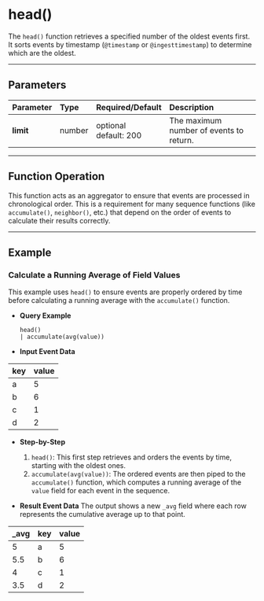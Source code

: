 # head()

The `head()` function retrieves a specified number of the oldest events first. It sorts events by timestamp (`@timestamp` or `@ingesttimestamp`) to determine which are the oldest.

***

## Parameters

| Parameter | Type | Required/Default | Description |
| :--- | :--- | :--- | :--- |
| **limit** | number | optional <br> default: 200 | The maximum number of events to return. |

***

## Function Operation

This function acts as an aggregator to ensure that events are processed in chronological order. This is a requirement for many sequence functions (like `accumulate()`, `neighbor()`, etc.) that depend on the order of events to calculate their results correctly.

***

## Example

### Calculate a Running Average of Field Values

This example uses `head()` to ensure events are properly ordered by time before calculating a running average with the `accumulate()` function.

* **Query Example**
    ```
    head()
    | accumulate(avg(value))
    ```

* **Input Event Data**

| key | value |
| :-- | :-- |
| a | 5 |
| b | 6 |
| c | 1 |
| d | 2 |

* **Step-by-Step**
    1.  `head()`: This first step retrieves and orders the events by time, starting with the oldest ones.
    2.  `accumulate(avg(value))`: The ordered events are then piped to the `accumulate()` function, which computes a running average of the `value` field for each event in the sequence.

* **Result Event Data**
    The output shows a new `_avg` field where each row represents the cumulative average up to that point.

| _avg | key | value |
| :-- | :-- | :-- |
| 5 | a | 5 |
| 5.5 | b | 6 |
| 4 | c | 1 |
| 3.5 | d | 2 |